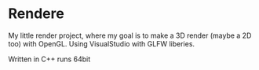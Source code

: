 # Rendere

My little render project, where my goal is to make a 3D render (maybe a 2D too) with OpenGL.
Using VisualStudio with GLFW liberies.

Written in C++
runs 64bit
